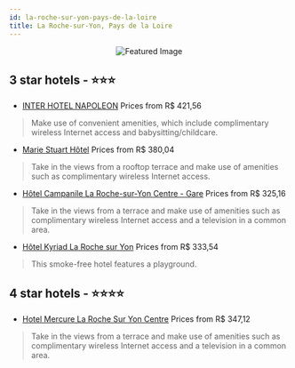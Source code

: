 ```yaml
---
id: la-roche-sur-yon-pays-de-la-loire
title: La Roche-sur-Yon, Pays de la Loire
---
```


<center><img src="https://i.travelapi.com/hotels/2000000/1170000/1169000/1168967/da1f46b7_z.jpg" alt="Featured Image" /></center>


##  3 star hotels - ⭐️⭐️⭐️

-    [INTER HOTEL NAPOLEON](https://us.hurb.com/hotels/la-roche-sur-yon/inter-hotel-napoleon-JNP-JP777172?cmp=18055) Prices from R$ 421,56
   > Make use of convenient amenities, which include complimentary wireless Internet access and babysitting/childcare.
-    [Marie Stuart Hôtel](https://us.hurb.com/hotels/la-roche-sur-yon/marie-stuart-hotel-JNP-JP952146?cmp=18055) Prices from R$ 380,04
   > Take in the views from a rooftop terrace and make use of amenities such as complimentary wireless Internet access.
-    [Hôtel Campanile La Roche-sur-Yon Centre - Gare](https://us.hurb.com/hotels/la-roche-sur-yon/hotel-campanile-la-roche-sur-yon-centre-gare-JNP-JP091419?cmp=18055) Prices from R$ 325,16
   > Take in the views from a terrace and make use of amenities such as complimentary wireless Internet access and a television in a common area.
-    [Hôtel Kyriad La Roche sur Yon](https://us.hurb.com/hotels/la-roche-sur-yon/hotel-kyriad-la-roche-sur-yon-JNP-JP241401?cmp=18055) Prices from R$ 333,54
   > This smoke-free hotel features a playground.

##  4 star hotels - ⭐️⭐️⭐️⭐️

-    [Hotel Mercure La Roche Sur Yon Centre](https://us.hurb.com/hotels/la-roche-sur-yon/hotel-mercure-la-roche-sur-yon-centre-JNP-JP466210?cmp=18055) Prices from R$ 347,12
   > Take in the views from a terrace and make use of amenities such as complimentary wireless Internet access and a television in a common area.
